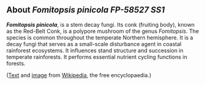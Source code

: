 About *Fomitopsis pinicola FP-58527 SS1* 
----------------------------------------



***Fomitopsis pinicola***, is a stem decay fungi. Its conk (fruiting
body), known as the Red-Belt Conk, is a polypore mushroom of the genus
*Fomitopsis*. The species is common throughout the temperate Northern
hemisphere. It is a decay fungi that serves as a small-scale disturbance
agent in coastal rainforest ecosystems. It influences stand structure
and succession in temperate rainforests. It performs essential nutrient
cycling functions in forests.

([Text](http://en.wikipedia.org/wiki/Fomitopsis_pinicola) and
[image](http://commons.wikimedia.org/wiki/File:Fomitopsis_pinicola_109142.jpg)
from [Wikipedia](http://en.wikipedia.org/), the free encyclopaedia.)
